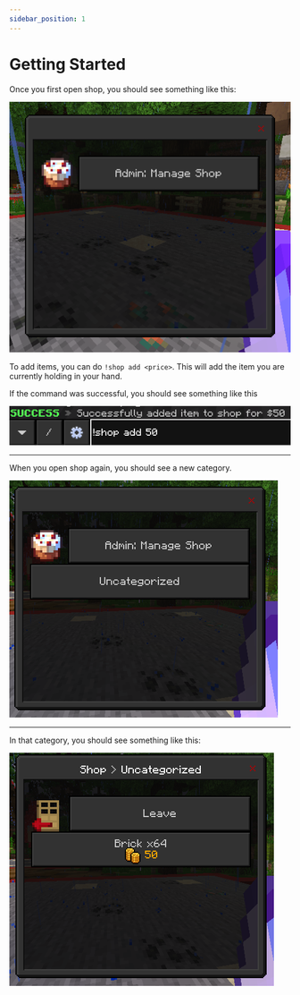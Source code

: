 ```yaml
---
sidebar_position: 1
---
```


# Getting Started

Once you first open shop, you should see something like this:

![alt text](image.png)

To add items, you can do `!shop add <price>`. This will add the item you are currently holding in your hand.

If the command was successful, you should see something like this

![alt text](image-1.png)

---

When you open shop again, you should see a new category.

![alt text](image-2.png)

---

In that category, you should see something like this:

![alt text](image-3.png)